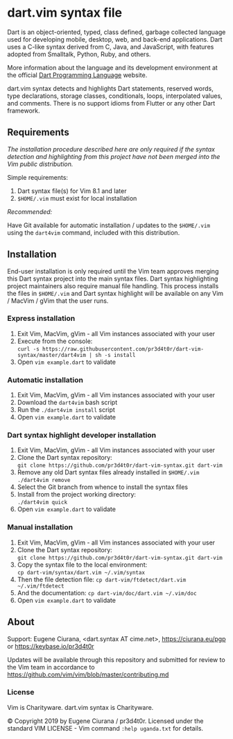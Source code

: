 # dart.vim syntax file

Dart is an object-oriented, typed, class defined, garbage collected language
used for developing mobile, desktop, web, and back-end applications.  Dart uses
a C-like syntax derived from C, Java, and JavaScript, with features adopted from
Smalltalk, Python, Ruby, and others.

More information about the language and its development environment at the
official [Dart Programming Language](https://dart.dev/) website.

dart.vim syntax detects and highlights Dart statements, reserved words,
type declarations, storage classes, conditionals, loops, interpolated values,
and comments.  There is no support idioms from Flutter or any other Dart
framework.


## Requirements

_The installation procedure described here are only required if the syntax
detection and highlighting from this project have not been merged into the Vim
public distribution._

Simple requirements:

1. Dart syntax file(s) for Vim 8.1 and later
1. `$HOME/.vim` must exist for local installation

*Recommended:*

Have Git available for automatic installation / updates to the `$HOME/.vim`
using the `dart4vim` command, included with this distribution.


## Installation


End-user installation is only required until the Vim team approves merging this
Dart syntax project into the main syntax files.  Dart syntax highlighting
project maintainers also require manual file handling.  This process installs
the  files in `$HOME/.vim` and Dart syntax highlight will be available on any 
Vim / MacVim / gVim that the user runs.


### Express installation

1. Exit Vim, MacVim, gVim - all Vim instances associated with your user
1. Execute from the console:<br>
   `curl -s https://raw.githubusercontent.com/pr3d4t0r/dart-vim-syntax/master/dart4vim | sh -s install`
1. Open `vim example.dart` to validate


### Automatic installation

1. Exit Vim, MacVim, gVim - all Vim instances associated with your user
1. Download the `dart4vim` bash script
1. Run the `./dart4vim install` script
1. Open `vim example.dart` to validate


### Dart syntax highlight developer installation

1. Exit Vim, MacVim, gVim - all Vim instances associated with your user
1. Clone the Dart syntax repository:<br>
   `git clone https://github.com/pr3d4t0r/dart-vim-syntax.git dart-vim`
1. Remove any old Dart syntax files already installed in `$HOME/.vim` <br>
    `./dart4vim remove`
1. Select the Git branch from whence to install the syntax files
1. Install from the project working directory: <br>
    `./dart4vim quick`
1. Open `vim example.dart` to validate


### Manual installation

1. Exit Vim, MacVim, gVim - all Vim instances associated with your user
1. Clone the Dart syntax repository:<br>
   `git clone https://github.com/pr3d4t0r/dart-vim-syntax.git dart-vim`
1. Copy the syntax file to the local environment:<br>
   `cp dart-vim/syntax/dart.vim ~/.vim/syntax`
1. Then the file detection file:
   `cp dart-vim/ftdetect/dart.vim ~/.vim/ftdetect`
1. And the documentation:
   `cp dart-vim/doc/dart.vim ~/.vim/doc`
1. Open `vim example.dart` to validate


## About

Support:  Eugene Ciurana, &lt;dart.syntax AT cime.net&gt;,
https://ciurana.eu/pgp or https://keybase.io/pr3d4t0r

Updates will be available through this repository and submitted for review to
the Vim team in accordance to 
https://github.com/vim/vim/blob/master/contributing.md


### License

Vim is Charityware.  dart.vim syntax is Charityware.

&copy; Copyright 2019 by Eugene Ciurana / pr3d4t0r.  Licensed under the
standard VIM LICENSE - Vim command `:help uganda.txt` for details.

